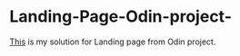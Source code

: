 # Landing-Page-Odin-project-
[This](https://markanjski.github.io/Landing-Page-Odin-project-/) is my solution for Landing page from Odin project.
